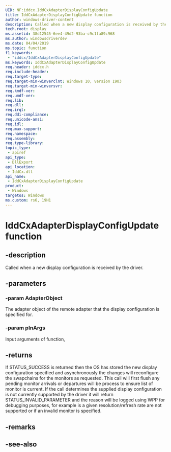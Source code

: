 ```yaml
---
UID: NF:iddcx.IddCxAdapterDisplayConfigUpdate
title: IddCxAdapterDisplayConfigUpdate function
author: windows-driver-content
description: Called when a new display configuration is received by the driver.
tech.root: display
ms.assetid: 38d12545-6ee4-49d2-93ba-c9c1fa89c968
ms.author: windowsdriverdev
ms.date: 04/04/2019
ms.topic: function
f1_keywords:
 - "iddcx/IddCxAdapterDisplayConfigUpdate"
ms.keywords: IddCxAdapterDisplayConfigUpdate
req.header: iddcx.h
req.include-header:
req.target-type:
req.target-min-winverclnt: Windows 10, version 1903
req.target-min-winversvr:
req.kmdf-ver:
req.umdf-ver:
req.lib:
req.dll:
req.irql: 
req.ddi-compliance:
req.unicode-ansi:
req.idl:
req.max-support:
req.namespace:
req.assembly:
req.type-library: 
topic_type: 
 - apiref
api_type: 
 - DllExport
api_location: 
 - IddCx.dll
api_name: 
 - IddCxAdapterDisplayConfigUpdate
product: 
 - Windows
targetos: Windows
ms.custom: rs6, 19H1
---
```


# IddCxAdapterDisplayConfigUpdate function


## -description

Called when a new display configuration is received by the driver.

## -parameters

### -param AdapterObject

The adapter object of the remote adapter that the display configuration is specified for.

### -param pInArgs

Input arguments of function,

## -returns

If STATUS_SUCCESS is returned then the OS has stored the new display configuration specified and asynchronously the changes will reconfigure the swapchains for the monitors as requested. This call will first flush any pending monitor arrivals or departures will be process to ensure list of monitor is current. If the call determines the supplied display configuration is not currently supported by the driver it will return STATUS_INVALID_PARAMETER and the reason will be logged using WPP for debugging purposes, for example is a given resolution/refresh rate are not supported or if an invalid monitor is specified.

## -remarks

## -see-also

